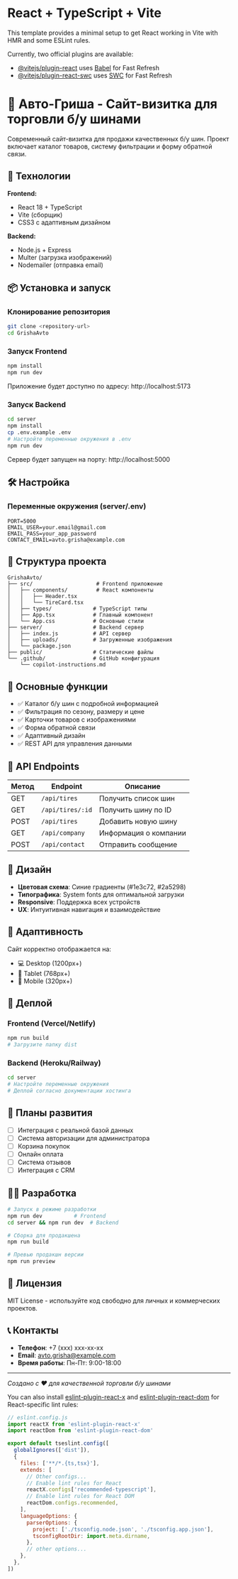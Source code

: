 # React + TypeScript + Vite

This template provides a minimal setup to get React working in Vite with HMR and some ESLint rules.

Currently, two official plugins are available:

- [@vitejs/plugin-react](https://github.com/vitejs/vite-plugin-react/blob/main/packages/plugin-react) uses [Babel](https://babeljs.io/) for Fast Refresh
- [@vitejs/plugin-react-swc](https://github.com/vitejs/vite-plugin-react/blob/main/packages/plugin-react-swc) uses [SWC](https://swc.rs/) for Fast Refresh

# 🚗 Авто-Гриша - Сайт-визитка для торговли б/у шинами

Современный сайт-визитка для продажи качественных б/у шин. Проект включает каталог товаров, систему фильтрации и форму обратной связи.

## 🚀 Технологии

**Frontend:**
- React 18 + TypeScript
- Vite (сборщик)
- CSS3 с адаптивным дизайном

**Backend:**
- Node.js + Express
- Multer (загрузка изображений)
- Nodemailer (отправка email)

## 📦 Установка и запуск

### Клонирование репозитория
```bash
git clone <repository-url>
cd GrishaAvto
```

### Запуск Frontend
```bash
npm install
npm run dev
```
Приложение будет доступно по адресу: http://localhost:5173

### Запуск Backend
```bash
cd server
npm install
cp .env.example .env
# Настройте переменные окружения в .env
npm run dev
```
Сервер будет запущен на порту: http://localhost:5000

## 🛠 Настройка

### Переменные окружения (server/.env)
```env
PORT=5000
EMAIL_USER=your.email@gmail.com
EMAIL_PASS=your_app_password
CONTACT_EMAIL=avto.grisha@example.com
```

## 📁 Структура проекта

```
GrishaAvto/
├── src/                    # Frontend приложение
│   ├── components/         # React компоненты
│   │   ├── Header.tsx
│   │   └── TireCard.tsx
│   ├── types/             # TypeScript типы
│   ├── App.tsx            # Главный компонент
│   └── App.css            # Основные стили
├── server/                # Backend сервер
│   ├── index.js           # API сервер
│   ├── uploads/           # Загруженные изображения
│   └── package.json
├── public/                # Статические файлы
└── .github/               # GitHub конфигурация
    └── copilot-instructions.md
```

## 🎯 Основные функции

- ✅ Каталог б/у шин с подробной информацией
- ✅ Фильтрация по сезону, размеру и цене
- ✅ Карточки товаров с изображениями
- ✅ Форма обратной связи
- ✅ Адаптивный дизайн
- ✅ REST API для управления данными

## 🔧 API Endpoints

| Метод | Endpoint | Описание |
|-------|----------|----------|
| GET | `/api/tires` | Получить список шин |
| GET | `/api/tires/:id` | Получить шину по ID |
| POST | `/api/tires` | Добавить новую шину |
| GET | `/api/company` | Информация о компании |
| POST | `/api/contact` | Отправить сообщение |

## 🎨 Дизайн

- **Цветовая схема**: Синие градиенты (#1e3c72, #2a5298)
- **Типографика**: System fonts для оптимальной загрузки
- **Responsive**: Поддержка всех устройств
- **UX**: Интуитивная навигация и взаимодействие

## 📱 Адаптивность

Сайт корректно отображается на:
- 💻 Desktop (1200px+)
- 📱 Tablet (768px+)
- 📱 Mobile (320px+)

## 🚀 Деплой

### Frontend (Vercel/Netlify)
```bash
npm run build
# Загрузите папку dist
```

### Backend (Heroku/Railway)
```bash
cd server
# Настройте переменные окружения
# Деплой согласно документации хостинга
```

## 🔮 Планы развития

- [ ] Интеграция с реальной базой данных
- [ ] Система авторизации для администратора
- [ ] Корзина покупок
- [ ] Онлайн оплата
- [ ] Система отзывов
- [ ] Интеграция с CRM

## 👨‍💻 Разработка

```bash
# Запуск в режиме разработки
npm run dev          # Frontend
cd server && npm run dev  # Backend

# Сборка для продакшена
npm run build

# Превью продакшн версии
npm run preview
```

## 📄 Лицензия

MIT License - используйте код свободно для личных и коммерческих проектов.

## 📞 Контакты

- **Телефон**: +7 (xxx) xxx-xx-xx
- **Email**: avto.grisha@example.com
- **Время работы**: Пн-Пт: 9:00-18:00

---

*Создано с ❤️ для качественной торговли б/у шинами*

You can also install [eslint-plugin-react-x](https://github.com/Rel1cx/eslint-react/tree/main/packages/plugins/eslint-plugin-react-x) and [eslint-plugin-react-dom](https://github.com/Rel1cx/eslint-react/tree/main/packages/plugins/eslint-plugin-react-dom) for React-specific lint rules:

```js
// eslint.config.js
import reactX from 'eslint-plugin-react-x'
import reactDom from 'eslint-plugin-react-dom'

export default tseslint.config([
  globalIgnores(['dist']),
  {
    files: ['**/*.{ts,tsx}'],
    extends: [
      // Other configs...
      // Enable lint rules for React
      reactX.configs['recommended-typescript'],
      // Enable lint rules for React DOM
      reactDom.configs.recommended,
    ],
    languageOptions: {
      parserOptions: {
        project: ['./tsconfig.node.json', './tsconfig.app.json'],
        tsconfigRootDir: import.meta.dirname,
      },
      // other options...
    },
  },
])
```
